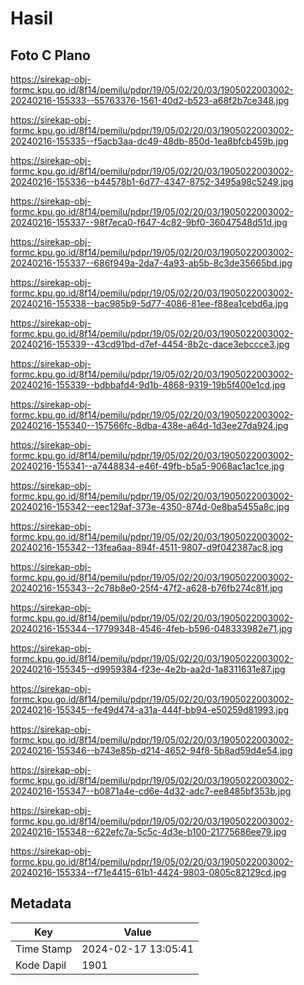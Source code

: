 # Hasil

## Foto C Plano

https://sirekap-obj-formc.kpu.go.id/8f14/pemilu/pdpr/19/05/02/20/03/1905022003002-20240216-155333--55763376-1561-40d2-b523-a68f2b7ce348.jpg

https://sirekap-obj-formc.kpu.go.id/8f14/pemilu/pdpr/19/05/02/20/03/1905022003002-20240216-155335--f5acb3aa-dc49-48db-850d-1ea8bfcb459b.jpg

https://sirekap-obj-formc.kpu.go.id/8f14/pemilu/pdpr/19/05/02/20/03/1905022003002-20240216-155336--b44578b1-6d77-4347-8752-3495a98c5249.jpg

https://sirekap-obj-formc.kpu.go.id/8f14/pemilu/pdpr/19/05/02/20/03/1905022003002-20240216-155337--98f7eca0-f647-4c82-9bf0-36047548d51d.jpg

https://sirekap-obj-formc.kpu.go.id/8f14/pemilu/pdpr/19/05/02/20/03/1905022003002-20240216-155337--686f949a-2da7-4a93-ab5b-8c3de35665bd.jpg

https://sirekap-obj-formc.kpu.go.id/8f14/pemilu/pdpr/19/05/02/20/03/1905022003002-20240216-155338--bac985b9-5d77-4086-81ee-f88ea1cebd6a.jpg

https://sirekap-obj-formc.kpu.go.id/8f14/pemilu/pdpr/19/05/02/20/03/1905022003002-20240216-155339--43cd91bd-d7ef-4454-8b2c-dace3ebccce3.jpg

https://sirekap-obj-formc.kpu.go.id/8f14/pemilu/pdpr/19/05/02/20/03/1905022003002-20240216-155339--bdbbafd4-9d1b-4868-9319-19b5f400e1cd.jpg

https://sirekap-obj-formc.kpu.go.id/8f14/pemilu/pdpr/19/05/02/20/03/1905022003002-20240216-155340--157566fc-8dba-438e-a64d-1d3ee27da924.jpg

https://sirekap-obj-formc.kpu.go.id/8f14/pemilu/pdpr/19/05/02/20/03/1905022003002-20240216-155341--a7448834-e46f-49fb-b5a5-9068ac1ac1ce.jpg

https://sirekap-obj-formc.kpu.go.id/8f14/pemilu/pdpr/19/05/02/20/03/1905022003002-20240216-155342--eec129af-373e-4350-874d-0e8ba5455a8c.jpg

https://sirekap-obj-formc.kpu.go.id/8f14/pemilu/pdpr/19/05/02/20/03/1905022003002-20240216-155342--13fea6aa-894f-4511-9807-d9f042387ac8.jpg

https://sirekap-obj-formc.kpu.go.id/8f14/pemilu/pdpr/19/05/02/20/03/1905022003002-20240216-155343--2c78b8e0-25f4-47f2-a628-b76fb274c81f.jpg

https://sirekap-obj-formc.kpu.go.id/8f14/pemilu/pdpr/19/05/02/20/03/1905022003002-20240216-155344--17799348-4546-4feb-b596-048333982e71.jpg

https://sirekap-obj-formc.kpu.go.id/8f14/pemilu/pdpr/19/05/02/20/03/1905022003002-20240216-155345--d9959384-f23e-4e2b-aa2d-1a8311631e87.jpg

https://sirekap-obj-formc.kpu.go.id/8f14/pemilu/pdpr/19/05/02/20/03/1905022003002-20240216-155345--fe49d474-a31a-444f-bb94-e50259d81993.jpg

https://sirekap-obj-formc.kpu.go.id/8f14/pemilu/pdpr/19/05/02/20/03/1905022003002-20240216-155346--b743e85b-d214-4652-94f8-5b8ad59d4e54.jpg

https://sirekap-obj-formc.kpu.go.id/8f14/pemilu/pdpr/19/05/02/20/03/1905022003002-20240216-155347--b0871a4e-cd6e-4d32-adc7-ee8485bf353b.jpg

https://sirekap-obj-formc.kpu.go.id/8f14/pemilu/pdpr/19/05/02/20/03/1905022003002-20240216-155348--622efc7a-5c5c-4d3e-b100-21775686ee79.jpg

https://sirekap-obj-formc.kpu.go.id/8f14/pemilu/pdpr/19/05/02/20/03/1905022003002-20240216-155334--f71e4415-61b1-4424-9803-0805c82129cd.jpg


## Metadata

| Key        | Value               |
| ---------- | ------------------- |
| Time Stamp | 2024-02-17 13:05:41 |
| Kode Dapil | 1901                |



